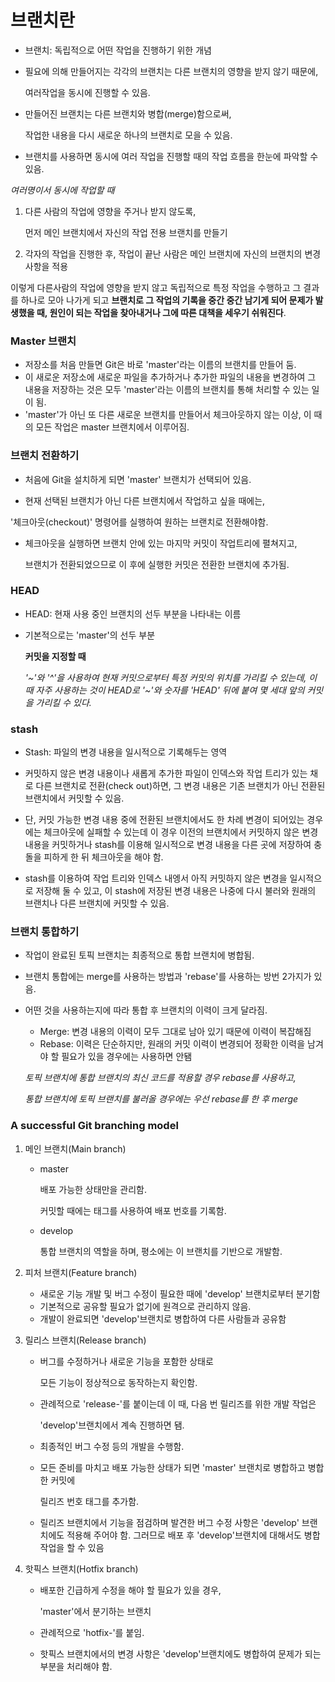 # 브랜치란

- 브랜치: 독립적으로 어떤 작업을 진행하기 위한 개념

- 필요에 의해 만들어지는 각각의 브랜치는 다른 브랜치의 영향을 받지 않기 때문에,

   여러작업을 동시에 진행할 수 있음.

- 만들어진 브랜치는 다른 브랜치와 병합(merge)함으로써, 

  작업한 내용을 다시 새로운 하나의 브랜치로 모을 수 있음.

- 브랜치를 사용하면 동시에 여러 작업을 진행할 때의 작업 흐름을 한눈에 파악할 수 있음.


*여러명이서 동시에 작업할 때*

1. 다른 사람의 작업에 영향을 주거나 받지 않도록, 

   먼저 메인 브랜치에서 자신의 작업 전용 브랜치를 만들기

2. 각자의 작업을 진행한 후, 
   작업이 끝난 사람은 메인 브랜치에 자신의 브랜치의 변경사항을 적용

이렇게 다른사람의 작업에 영향을 받지 않고 독립적으로 특정 작업을 수행하고 그 결과를 하나로 모아 나가게 되고 
**브랜치로 그 작업의 기록을 중간 중간 남기게 되어 문제가 발생했을 때,
원인이 되는 작업을 찾아내거나 그에 따른 대책을 세우기 쉬워진다**.


### Master 브랜치

- 저장소를 처음 만들면 Git은 바로 'master'라는 이름의 브랜치를 만들어 둠.
- 이 새로운 저장소에 새로운 파일을 추가하거나 추가한 파일의 내용을 변경하여 
  그 내용을 저장하는 것은 모두 'master'라는 이름의 브랜치를 통해 처리할 수 있는 일이 됨.
- 'master'가 아닌 또 다른 새로운 브랜치를 만들어서 체크아웃하지 않는 이상, 이 때의 모든 작업은 master 브랜치에서 이루어짐.

### 브랜치 전환하기

- 처음에 Git을 설치하게 되면 'master' 브랜치가 선택되어 있음.

-  현재 선택된 브랜치가 아닌 다른 브랜치에서 작업하고 싶을 때에는, 

  '체크아웃(checkout)' 명령어를 실행하여 원하는 브랜치로 전환해야함.

- 체크아웃을 실행하면 브랜치 안에 있는 마지막 커밋이 작업트리에 펼쳐지고,

  브랜치가 전환되었으므로 이 후에 실행한 커밋은 전환한 브랜치에 추가됨.

### HEAD

- HEAD: 현재 사용 중인 브랜치의 선두 부분을 나타내는 이름

- 기본적으로는 'master'의 선두 부분

   **커밋을 지정할 때**

   *'~'와 '^'을 사용하여 현재 커밋으로부터 특정 커밋의 위치를 가리킬 수 있는데,  이 때 자주 사용하는 것이 HEAD로 '~'와 숫자를 'HEAD' 뒤에 붙여 몇 세대 앞의 커밋을 가리킬 수 있다.*

  

### stash

- Stash: 파일의 변경 내용을 일시적으로 기록해두는 영역

- 커밋하지 않은 변경 내용이나 새롭게 추가한 파일이 인덱스와 작업 트리가 있는 채로 다른 브랜치로 전환(check out)하면, 그 변경 내용은 기존 브랜치가 아닌 전환된 브랜치에서 커밋할 수 있음.
- 단, 커밋 가능한 변경 내용 중에 전환된 브랜치에서도 한 차례 변경이 되어있는 경우에는 체크아웃에 실패할 수 있는데 이 경우 이전의 브랜치에서 커밋하지 않은 변경 내용을 커밋하거나 stash를 이용해 일시적으로 변경 내용을 다른 곳에 저장하여 충돌을 피하게 한 뒤 체크아웃을 해야 함.
- stash를 이용하여 작업 트리와 인덱스 내엥서 아직 커밋하지 않은 변경을 일시적으로 저장해 둘 수 있고, 이 stash에 저장된 변경 내용은 나중에 다시 불러와 원래의 브랜치나 다른 브랜치에 커밋할 수 있음.



### 브랜치 통합하기

- 작업이 완료된 토픽 브랜치는 최종적으로 통합 브랜치에 병합됨.

- 브랜치 통합에는 merge를 사용하는 방법과 'rebase'를 사용하는 방번 2가지가 있음.

- 어떤 것을 사용하는지에 따라 통합 후 브랜치의 이력이 크게 달라짐.

  - Merge: 변경 내용의 이력이 모두 그대로 남아 있기 때문에 이력이 복잡해짐
  - Rebase: 이력은 단순하지만, 원래의 커밋 이력이 변경되어 정확한 이력을 남겨야 할 필요가 있을 경우에는 사용하면 안됌

  *토픽 브랜치에 통합 브랜치의 최신 코드를 적용할 경우 rebase를 사용하고,*

  *통합 브랜치에 토픽 브랜치를 불러올 경우에는 우선 rebase를 한 후 merge*

### A successful Git branching model

1. 메인 브랜치(Main branch)

   - master

     배포 가능한 상태만을 관리함. 

     커밋할 때에는 태그를 사용하여 배포 번호를 기록함.

   - develop

     통합 브랜치의 역할을 하며, 평소에는 이 브랜치를 기반으로 개발함.

2. 피처 브랜치(Feature branch)

   - 새로운 기능 개발 및 버그 수정이 필요한 때에 'develop' 브랜치로부터 분기함
   - 기본적으로 공유할 필요가 없기에 원격으로 관리하지 않음.
   - 개발이 완료되면 'develop'브랜치로 병합하여 다른 사람들과 공유함

3. 릴리스 브랜치(Release branch)

   - 버그를 수정하거나 새로운 기능을 포함한 상태로 

     모든 기능이 정상적으로 동작하는지 확인함.

   - 관례적으로 'release-'를 붙이는데 이 때, 다음 번 릴리즈를 위한 개발 작업은

     'develop'브랜치에서 계속 진행하면 됌.

   - 최종적인 버그 수정 등의 개발을 수행함.

   - 모든 준비를 마치고 배포 가능한 상태가 되면 'master' 브랜치로 병합하고 병합한 커밋에

     릴리즈 번호 태그를 추가함.

   - 릴리즈 브랜치에서 기능을 점검하며 발견한 버그 수정 사항은 'develop' 브랜치에도 적용해 주어야 함. 그러므로 배포 후 'develop'브랜치에 대해서도 병합 작업을 할 수 있음

2. 핫픽스 브랜치(Hotfix branch)

   - 배포한 긴급하게 수정을 해야 할 필요가 있을 경우,

     'master'에서 분기하는 브랜치

   - 관례적으로 'hotfix-'를 붙임.

   - 핫픽스 브랜치에서의 변경 사항은 'develop'브랜치에도 병합하여 문제가 되는 부분을 처리해야 함.







